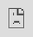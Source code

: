 ```yaml
---
title: Magic middleware documentation
description: The Magic middleware is the parts wiring up Magic, allowing you to use Magic in your own projects, providing you with a default backend for your own frontend apps, authentication, authorisation, and CRUD endpoints wrapping your database(s).
og_image: "https://raw.githubusercontent.com/polterguy/polterguy.github.io/master/images/Aista-Magic-Cloud.jpeg"
---
```


# Magic's Dashboard

The Magic Dashboard is your primary tool when you're using Aista Magic Cloud, and it contains a graphical
user interface for managing your Magic installation, allowing you to solve all sort of different tasks
related to your cloudlet. Using the navbar at the top of your dashboard allows you to manage all aspects
of your Magic Cloudlet, such as your scheduled tasks, machine learning models, Hyperlambda code, etc.

![Your Magic dashboard](https://raw.githubusercontent.com/polterguy/polterguy.github.io/master/images/Aista-Magic-Cloud.jpeg)

In addition the dashboard contains some key performance indicators and charts, showing you how often
others are authenticating to your cloudlet, your last 10 log items, etc. The first time you open your dashboard,
you will see a YouTube that guides you through how to get started with Magic and Hyperlambda. We recommend
that you watch this video to understand how to use Magic.

<div class="video">
<iframe width="560" height="315" style="position:absolute; top:0; left:0; width:100%; height:100%;" src="https://www.youtube.com/embed/pJHuUiItrnc" frameborder="0" allow="accelerometer; autoplay; encrypted-media; gyroscope; picture-in-picture" allowfullscreen></iframe>
</div>

## Aista Magic Cloud contains the following parts

* [Endpoint generator component](/documentation/magic/components/crudifier/backend/)
* [Frontend generator component](/documentation/magic/components/crudifier/frontend/)
* [SQL endpoint generator component](/documentation/magic/components/crudifier/sql/)
* [The database component](/documentation/magic/components/databases/)
* [SQL Studio](/documentation/magic/components/sql/)
* [Machine Learning and AI](/documentation/magic/components/machine-learning/)
* [Hyper IDE](/documentation/magic/components/hyper-ide/)
* [Hyperlambda Playground](/documentation/magic/components/evaluator/)
* [Endpoints](/documentation/magic/components/endpoints/)
* [Plugins component](/documentation/magic/components/bazar/)
* [Tasks component](/documentation/magic/components/tasks/)
* [Users and roles component](/documentation/magic/components/auth/)
* [Cryptography component](/documentation/magic/components/crypto/)
* [Health check](/documentation/magic/components/assumptions/)
* [Custom ChatGPT website chatbots](/documentation/magic/components/chatbot-wizard/)
* [Sockets](/documentation/magic/components/sockets/)
* [Configuration component](/documentation/magic/components/config/)
* [Profile component](/documentation/magic/components/profile/)
* [Log](/documentation/magic/components/log/)
* [HTTP endpoints in Magic](/documentation/magic/endpoints/)
* [Dynamic Hyperlambda slots in Magic](/documentation/magic/slots/)
